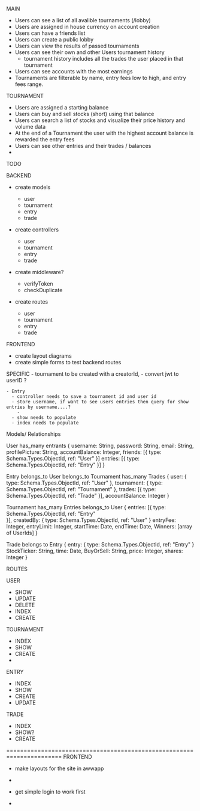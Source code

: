 MAIN

- Users can see a list of all avalible tournaments (/lobby)
- Users are assigned in house currency on account creation 
- Users can have a friends list
- Users can create a public lobby
- Users can view the results of passed tournaments
- Users can see their own and other Users tournament history
    - tournament history includes all the trades the user placed in that tournament
- Users can see accounts with the most earnings
- Tournaments are filterable by name, entry fees low to high, and entry fees range. 


TOURNAMENT

- Users are assigned a starting balance
- Users can buy and sell stocks (short) using that balance
- Users can search a list of stocks and visualize their price history and volume data
- At the end of a Tournament the user with the highest account balance is rewarded the entry fees
- Users can see other entries and their trades / balances
- 


TODO 

  BACKEND
  - create models
    - user
    - tournament 
    - entry
    - trade

  - create controllers
    - user 
    - tournament 
    - entry 
    - trade

  - create middleware? 
    - verifyToken
    - checkDuplicate

  - create routes 
    - user
    - tournament 
    - entry 
    - trade

  FRONTEND
  - create layout diagrams 
  - create simple forms to test backend routes 

  SPECIFIC
    - tournament to be created with a creatorId, 
      - convert jwt to userID ?  

    - Entry 
      - controller needs to save a tournament id and user id
      - store username, if want to see users entries then query for show entries by username....? 
        - 
      - show needs to populate
      - index needs to populate



Models/ Relationships

User
has_many entrants
{
  username: String,
  password: String, 
  email: String,
  profilePicture: String,
  accountBalance: Integer,
  friends: [{
    type: Schema.Types.ObjectId,
    ref: "User"
  }]
  entries: [{
    type: Schema.Types.ObjectId, 
    ref: "Entry"
  }]
}

Entry
belongs_to User
belongs_to Tournament 
has_many Trades
{
  user: {
    type: Schema.Types.ObjectId,
    ref: "User"
  },
  tournament: {
    type: Schema.Types.ObjectId,
    ref: "Tournament"
  },
  trades: [{
    type: Schema.Types.ObjectId,
    ref: "Trade"
  }], 
  accountBalance: Integer 
}

Tournament
has_many Entries 
belongs_to User
{
  entries: [{
    type: Schema.Types.ObjectId,
    ref: "Entry"    
  }], 
  createdBy: {
    type: Schema.Types.ObjectId,
    ref: "User"
  } 
  entryFee: Integer,
  entryLimit: Integer,
  startTime: Date,
  endTime: Date,
  Winners: [array of UserIds]
}

Trade
belongs to Entry 
{
  entry: {
    type: Schema.Types.ObjectId,
    ref: "Entry"
  }
  StockTicker: String,
  time: Date,
  BuyOrSell: String,
  price: Integer, 
  shares: Integer
}

ROUTES 

USER 

  - SHOW
  - UPDATE
  - DELETE
  - INDEX 
  - CREATE

TOURNAMENT
  
  - INDEX
  - SHOW
  - CREATE
  - 

ENTRY

  - INDEX 
  - SHOW 
  - CREATE
  - UPDATE

TRADE

  - INDEX
  - SHOW? 
  - CREATE
  
======================================================================
FRONTEND  

- make layouts for the site in awwapp 

- 

- get simple login to work first 

- 















